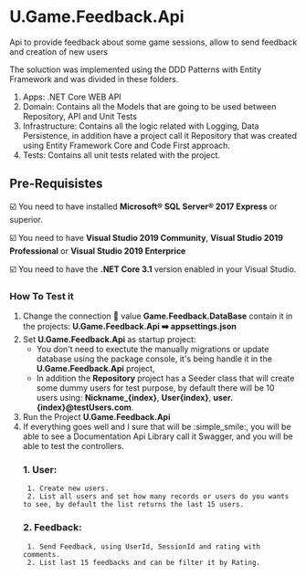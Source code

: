 # U.Game.Feedback.Api
Api to provide feedback about some game sessions, allow to send feedback and creation of new users

The soluction was implemented using the DDD Patterns with Entity Framework and was divided in these folders.
1. Apps: .NET Core WEB API
2. Domain: Contains all the Models that are going to be used between Repository, API and Unit Tests
3. Infrastructure: Contains all the logic related with Logging, Data Persistence, in addition have a project call it Repository that was created using Entity Framework Core and Code First approach.
5. Tests: Contains all unit tests related with the project.

## Pre-Requisistes
:ballot_box_with_check: You need to have installed **Microsoft® SQL Server® 2017 Express** or superior.

:ballot_box_with_check: You need to have **Visual Studio 2019 Community**, **Visual Studio 2019 Professional** or **Visual Studio 2019 Enterprice**

:ballot_box_with_check: You need to have the **.NET Core 3.1** version enabled in your Visual Studio.


### How To Test it
1. Change the connection :key: value **Game.Feedback.DataBase** contain it in the projects: **U.Game.Feedback.Api ➡️ appsettings.json**
3. Set **U.Game.Feedback.Api** as startup project: 
	- You don't need to exectute the manually migrations or update database using the package console, it's being handle it in the **U.Game.Feedback.Api** project, 
	- In addition the **Repository** project has a Seeder class that will create some dummy users for test purpose, by default there will be 10 users using: **Nickname_{index}**, **User{index}**, **user.{index}@testUsers.com**.
5. Run the Project **U.Game.Feedback.Api**
6. If everything goes well and I sure that will be :simple_smile:, you will be able to see a Documentation Api Library call it Swagger, and you will be able to test the controllers.
	### 1. User: 
		1. Create new users.
		2. List all users and set how many records or users do you wants to see, by default the list returns the last 15 users.
	### 2. Feedback:
		1. Send Feedback, using UserId, SessionId and rating with comments.
		2. List last 15 feedbacks and can be filter it by Rating.
